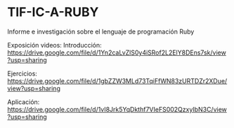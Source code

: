 # TIF-IC-A-RUBY
Informe e investigación sobre el lenguaje de programación Ruby  

Exposición videos: 
Introducción: 
https://drive.google.com/file/d/1Yn2caLvZlS0y4iSRof2L2ElY8DEns7sk/view?usp=sharing

Ejercicios:
https://drive.google.com/file/d/1gbZZW3MLd73TqiFfWN83zURTDZr2XDue/view?usp=sharing

Aplicación: 
https://drive.google.com/file/d/1vI8Jrk5YqDkthf7VIeFS002QzxyIbN3C/view?usp=sharing


